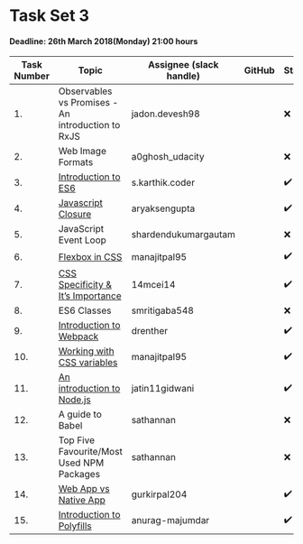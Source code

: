 # Task Set 3

#### Deadline: 26th March 2018(Monday) 21:00 hours

|Task Number|Topic|Assignee (slack handle)|GitHub|Status|
|---|---|---|---|---|
|1.|Observables vs Promises - An introduction to RxJS|jadon.devesh98||:x:|
|2.|Web Image Formats|a0ghosh_udacity||:x:|
|3.|[Introduction to ES6](https://medium.com/beginners-guide-to-mobile-web-development/introduction-to-es6-c4422d3c5664)|s.karthik.coder||:heavy_check_mark:|
|4.|[Javascript Closure](https://medium.com/beginners-guide-to-mobile-web-development/closures-in-functional-programming-and-javascript-3ed730e08fc2)|aryaksengupta||:heavy_check_mark:|
|5.|JavaScript Event Loop|shardendukumargautam||:x:|
|6.|[Flexbox in CSS](https://medium.com/beginners-guide-to-mobile-web-development/flexbox-in-css-dcc724c5cfb2)|manajitpal95||:heavy_check_mark:|
|7.|[CSS Specificity & It’s Importance](https://medium.com/beginners-guide-to-mobile-web-development/css-specificity-its-importance-9633e568ee7f)|14mcei14||:heavy_check_mark:|
|8.|ES6 Classes|smritigaba548||:x:|
|9.|[Introduction to Webpack](https://medium.com/beginners-guide-to-mobile-web-development/introduction-to-webpack-4-e528a6b3fc16)|drenther||:heavy_check_mark:|
|10.|[Working with CSS variables](https://medium.com/beginners-guide-to-mobile-web-development/working-with-css-variables-3f8314cdeb56)|manajitpal95||:heavy_check_mark:|
|11.|[An introduction to Node.js](https://medium.com/beginners-guide-to-mobile-web-development/introduction-to-node-js-8ea696da2b00)|jatin11gidwani||:heavy_check_mark:|
|12.|A guide to Babel|sathannan||:x:|
|13.|Top Five Favourite/Most Used NPM Packages|sathannan||:x:|
|14.|[Web App vs Native App](https://medium.com/beginners-guide-to-mobile-web-development/web-app-vs-native-app-b3da1baafcc9)|gurkirpal204||:heavy_check_mark:|
|15.|[Introduction to Polyfills](https://medium.com/beginners-guide-to-mobile-web-development/introduction-to-polyfills-their-usage-9cd6db4b1923)|anurag-majumdar||:heavy_check_mark:|